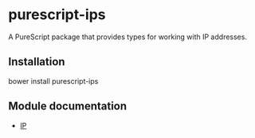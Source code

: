 purescript-ips
==============
A PureScript package that provides types for working with IP addresses.

Installation
------------
bower install purescript-ips

Module documentation
--------------------

- [IP](docs/IP.md)
